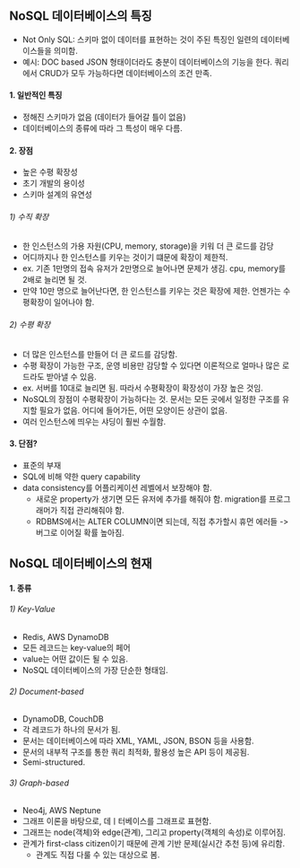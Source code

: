 ## NoSQL 데이터베이스의 특징

- Not Only SQL: 스키마 없이 데이터를 표현하는 것이 주된 특징인 일련의 데이터베이스들을 의미함.
- 예시: DOC based
JSON 형태이더라도 충분이 데이터베이스의 기능을 한다.
쿼리에서 CRUD가 모두 가능하다면 데이터베이스의 조건 만족.

#### 1. 일반적인 특징

* 정해진 스키마가 없음 (데이터가 들어갈 틀이 없음)
* 데이터베이스의 종류에 따라 그 특성이 매우 다름.

#### 2. 장점

* 높은 수평 확장성
* 초기 개발의 용이성
* 스키마 설계의 유연성

###### 1) 수직 확장 

* 한 인스턴스의 가용 자원(CPU, memory, storage)을 키워 더 큰 로드를 감당
* 어디까지나 한 인스턴스를 키우는 것이기 떄문에 확장이 제한적.
* ex. 기존 1만명의 접속 유저가 2만명으로 늘어나면 문제가 생김. cpu, memory를 2배로 늘리면 될 것. 
* 만약 10만 명으로 늘어난다면, 한 인스턴스를 키우는 것은 확장에 제한. 언젠가는 수평확장이 일어나야 함.

###### 2) 수평 확장

* 더 많은 인스턴스를 만들어 더 큰 로드를 감당함.
* 수평 확장이 가능한 구조, 운영 비용만 감당할 수 있다면 이론적으로 얼마나 많은 로드라도 받아낼 수 있음.
* ex. 서버를 10대로 늘리면 됨. 따라서 수평확장이 확장성이 가장 높은 것임.
* NoSQL의 장점이 수평확장이 가능하다는 것. 문서는 모든 곳에서 일정한 구조를 유지할 필요가 없음. 어디에 들어가든, 어떤 모양이든 상관이 없음.
* 여러 인스턴스에 띄우는 샤딩이 훨씬 수월함.

#### 3. 단점?

* 표준의 부재
* SQL에 비해 약한 query capability
* data consistency를 어플리케이션 레벨에서 보장해야 함.
  * 새로운 property가 생기면 모든 유저에 추가를 해줘야 함. migration를 프로그래머가 직접 관리해줘야 함. 
  * RDBMS에서는 ALTER COLUMN이면 되는데, 직접 추가할시 휴먼 에러들 -> 버그로 이어질 확률 높아짐.

## NoSQL 데이터베이스의 현재

#### 1. 종류

###### 1) Key-Value
* Redis, AWS DynamoDB
* 모든 레코드는 key-value의 페어
* value는 어떤 값이든 될 수 있음.
* NoSQL 데이터베이스의 가장 단순한 형태임.

###### 2) Document-based
* DynamoDB, CouchDB
* 각 레코드가 하나의 문서가 됨.
* 문서는 데이터베이스에 따라 XML, YAML, JSON, BSON 등을 사용함.
* 문서의 내부적 구조를 통한 쿼리 최적화, 활용성 높은 API 등이 제공됨.
* Semi-structured.

###### 3) Graph-based
* Neo4j, AWS Neptune
* 그래프 이론을 바탕으로, 데ㅣ터베이스를 그래프로 표현함.
* 그래프는 node(객체)와 edge(관계), 그리고 property(객체의 속성)로 이루어짐.
* 관계가 first-class citizen이기 때문에 관계 기반 문제(실시간 추천 등)에 유리함.
  * 관계도 직접 다룰 수 있는 대상으로 봄. 




